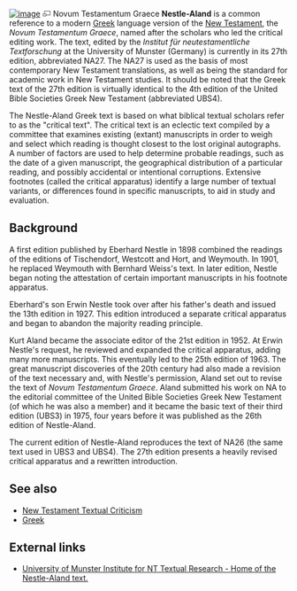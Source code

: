 [![image](images/thumb/4/4b/Graece.jpg/180px-Graece.jpg)](http://www.theopedia.com/File:Graece.jpg)
[![image](data:image/png;base64,iVBORw0KGgoAAAANSUhEUgAAAA8AAAALCAAAAACFLIiAAAAAAnRSTlMA/1uRIrUAAABPSURBVAjXY/j///+5vXDwjAHIr26ZAgXZe8H8a/+hoIcw/9nevdVL9+79DuPvzQYZFPUezu8BMZLXgkExnD8HAu6hqv//n+HZVjD4DuUDAKlChD3fj6aPAAAAAElFTkSuQmCC)](http://www.theopedia.com/File:Graece.jpg "Enlarge")
Novum Testamentum Graece
**Nestle-Aland** is a common reference to a modern
[Greek](Greek "Greek") language version of the
[New Testament](New_Testament "New Testament"), the
*Novum Testamentum Graece*, named after the scholars who led the
critical editing work. The text, edited by the
*Institut für neutestamentliche Textforschung* at the University of
Munster (Germany) is currently in its 27th edition, abbreviated
NA27. The NA27 is used as the basis of most contemporary New
Testament translations, as well as being the standard for academic
work in New Testament studies. It should be noted that the Greek
text of the 27th edition is virtually identical to the 4th edition
of the United Bible Societies Greek New Testament (abbreviated
UBS4).

The Nestle-Aland Greek text is based on what biblical textual
scholars refer to as the "critical text". The critical text is an
eclectic text compiled by a committee that examines existing
(extant) manuscripts in order to weigh and select which reading is
thought closest to the lost original autographs. A number of
factors are used to help determine probable readings, such as the
date of a given manuscript, the geographical distribution of a
particular reading, and possibly accidental or intentional
corruptions. Extensive footnotes (called the critical apparatus)
identify a large number of textual variants, or differences found
in specific manuscripts, to aid in study and evaluation.

## Background

A first edition published by Eberhard Nestle in 1898 combined the
readings of the editions of Tischendorf, Westcott and Hort, and
Weymouth. In 1901, he replaced Weymouth with Bernhard Weiss's text.
In later edition, Nestle began noting the attestation of certain
important manuscripts in his footnote apparatus.

Eberhard's son Erwin Nestle took over after his father's death and
issued the 13th edition in 1927. This edition introduced a separate
critical apparatus and began to abandon the majority reading
principle.

Kurt Aland became the associate editor of the 21st edition in 1952.
At Erwin Nestle's request, he reviewed and expanded the critical
apparatus, adding many more manuscripts. This eventually led to the
25th edition of 1963. The great manuscript discoveries of the 20th
century had also made a revision of the text necessary and, with
Nestle's permission, Aland set out to revise the text of
*Novum Testamentum Graece*. Aland submitted his work on NA to the
editorial committee of the United Bible Societies Greek New
Testament (of which he was also a member) and it became the basic
text of their third edition (UBS3) in 1975, four years before it
was published as the 26th edition of Nestle-Aland.

The current edition of Nestle-Aland reproduces the text of NA26
(the same text used in UBS3 and UBS4). The 27th edition presents a
heavily revised critical apparatus and a rewritten introduction.

## See also

-   [New Testament Textual Criticism](New_Testament_Textual_Criticism "New Testament Textual Criticism")
-   [Greek](Greek "Greek")

## External links

-   [University of Munster Institute for NT Textual Research - Home of the Nestle-Aland text.](http://www.uni-muenster.de/INTF/)



